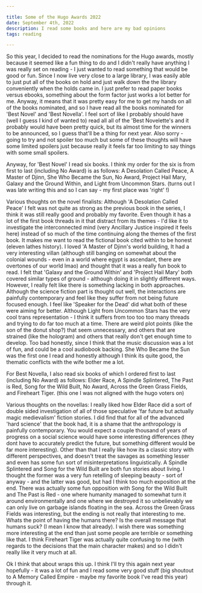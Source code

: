 ```yaml
---

title: Some of the Hugo Awards 2022
date: September 4th, 2022
description: I read some books and here are my bad opinions
tags: reading

---
```


So this year, I decided to read the nominations for the Hugo awards, mostly because it seemed like a fun thing to do and I didn't really have anything I was really set on reading - I just wanted to read something that would be good or fun.
Since I now live very close to a large library, I was easily able to just put all of the books on hold and just walk down the the library conveniently when the holds came in.
I just prefer to read paper books versus ebooks, something about the form factor just works a lot better for me.
Anyway, it means that it was pretty easy for me to get my hands on all of the books nominated, and so I have read all the books nominated for 'Best Novel' and 'Best Novella'.
I feel sort of like I probably should have (well I guess I kind of wanted to) read all all of the 'Best Novelette's and it probably would have been pretty quick, but its almost time for the winners to be announced, so I guess that'll be a thing for next year.
Also sorry - going to try and not spoiler too much but some of these thoughts will have some limited spoilers just because really it feels far too limiting to say things with some small spoilers.

Anyway, for 'Best Novel' I read six books. I think my order for the six is from first to last (including No Award) is as follows:
A Desolation Called Peace, A Master of Djinn, She Who Became the Sun, No Award, Project Hail Mary, Galaxy and the Ground Within, and Light from Uncommon Stars. 
(turns out I was late writing this and so I can say - my first place was 'right' !)

Various thoughts on the novel finalists: Although 'A Desolation Called Peace' I felt was not quite as strong as the previous book in the series, I think it was still really good and probably my favorite. Even though it has a lot of the first book threads in it that distract from its themes - I'd like it to investigate the interconnected mind (very Ancillary Justice inspired it feels here) instead of so much of the time continuing along the themes of the first book. It makes me want to read the fictional book cited within to be honest (eleven lathes history).
I loved 'A Master of Djinn's world building, It had a very interesting villan (although still banging on somewhat about the colonial wounds - even in a world where egypt is ascendant, there are overtones of our world lmao) and thought that it was a really fun book to read.
I felt that 'Galaxy and the Ground Within' and 'Project Hail Mary' both covered similar types of ground - although doing it in slightly different ways. However, I really felt like there is something lacking in both approaches. Although the science fiction part is thought out well, the interactions are painfully contemporary and feel like they suffer from not being future focused enough. I feel like 'Speaker for the Dead' did what both of these were aiming for better.
Although Light from Uncommon Stars has the very cool trans representation - I think it suffers from too too too many threads and trying to do far too much at a time. There are weird plot points (like the son of the donut shop?) that seem unnecessary, and others that are strained (like the hologram) and others that really don't get enough time to develop. Too bad honestly, since I think that the music discussion was a lot of fun, and could be a cool audiobook backing.
She Who Became the Sun was the first one I read and honestly although I think its quite good, the thematic conflicts with the wife bother me a lot.


For Best Novella, I also read six books of which I ordered first to last (including No Award) as follows:
Elder Race, A Spindle Splintered, The Past is Red, Song for the Wild Built, No Award, Across the Green Grass Fields, and Fireheart Tiger.
(this one I was not aligned with the hugo voters on)

Various thoughts on the novellas:
I really liked how Elder Race did a sort of double sided investigation of all of those speculative 'far future but actually magic medievalism' fiction stories. I did find that for all of the advanced 'hard science' that the book had, it is a shame that the anthropology is painfully contemporary. You would expect a couple thousand of years of progress on a social science would have some interesting differences (they dont have to accurately predict the future, but something different would be far more interesting). Other than that I really like how its a classic story with different perspectives, and doesn't treat the savages as something lesser and even has some fun sort of misinterpretations linguistically.
A Spindle Splintered and Song for the Wild Built are both fun stories about living. I thought the former was a very fun retelling of sleeping beauty - sort of anyway - and the latter was good, but had I think too much exposition at the end. 
There was actually some fun opposition with Song for the Wild Built and The Past is Red - one where humanity managed to somewhat turn it around environmentally and one where we destroyed it so unbelievably we can only live on garbage islands floating in the sea. 
Across the Green Grass Fields was interesting, but the ending is not really that interesting to me. Whats the point of having the humans there? Is the overall message that humans suck? (I mean I know that already). I wish there was something more interesting at the end than just some people are terrible or something like that.
I think Fireheart Tiger was actually quite confusing to me (with regards to the decisions that the main character makes) and so I didn't really like it very much at all.

Ok I think that about wraps this up. I think I'll try this again next year hopefully - it was a lot of fun and I read some very good stuff (big shoutout to A Memory Called Empire - maybe my favorite book I've read this year) through it.
